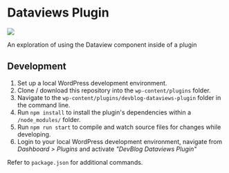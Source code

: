 # Dataviews Plugin

[![](https://img.shields.io/badge/playground-live%20preview-blue?logo=wordpress)](https://playground.wordpress.net/?blueprint-url=https://raw.githubusercontent.com/wptrainingteam/devblog-dataviews-plugin/main/_playground/blueprint.json)

An exploration of using the Dataview component inside of a plugin

## Development

1. Set up a local WordPress development environment.
2. Clone / download this repository into the `wp-content/plugins` folder.
3. Navigate to the `wp-content/plugins/devblog-dataviews-plugin` folder in the command line.
4. Run `npm install` to install the plugin's dependencies within a `/node_modules/` folder.
5. Run `npm run start` to compile and watch source files for changes while developing.
6. Login to your local WordPress development environment, navigate from _Dashboard > Plugins_ and activate _"DevBlog Dataviews Plugin"_

Refer to `package.json` for additional commands.
